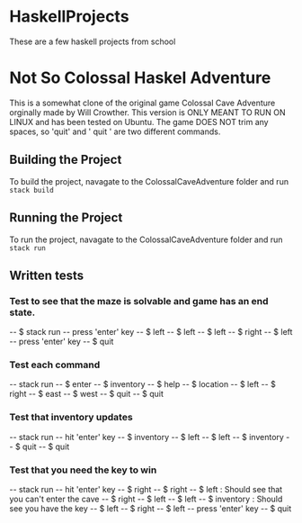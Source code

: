 # HaskellProjects
These are a few haskell projects from school


# Not So Colossal Haskel Adventure
This is a somewhat clone of the original game Colossal Cave Adventure orginally made by Will Crowther. This version is ONLY MEANT TO RUN ON LINUX and has been tested on Ubuntu. The game DOES NOT trim any spaces, so 'quit' and '  quit  ' are two different commands. 
## Building the Project
To build the project, navagate to the ColossalCaveAdventure folder and run `stack build`
## Running the Project
To run the project, navagate to the ColossalCaveAdventure folder and run `stack run`
## Written tests
### Test to see that the maze is solvable and game has an end state. 
-- $ stack run
-- press 'enter' key
-- $ left
-- $ left
-- $ left
-- $ right
-- $ left
-- press 'enter' key
-- $ quit

### Test each command
-- stack run
-- $ enter
-- $ inventory
-- $ help
-- $ location
-- $ left
-- $ right
-- $ east
-- $ west
-- $ quit
-- $ quit

### Test that inventory updates
-- stack run
-- hit 'enter' key
-- $ inventory
-- $ left
-- $ left
-- $ inventory
-- $ quit
-- $ quit

### Test that you need the key to win
-- stack run
-- hit 'enter' key
-- $ right 
-- $ right 
-- $ left : Should see that you can't enter the cave
-- $ right 
-- $ left
-- $ left
-- $ inventory : Should see you have the key
-- $ left
-- $ right
-- $ left
-- press 'enter' key
-- $ quit
